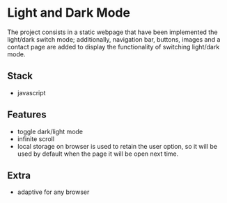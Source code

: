 # Light and Dark Mode
The project consists in a static webpage that have been implemented the light/dark switch mode; additionally, navigation bar, buttons, images and a contact page are added to display the functionality of switching light/dark mode.

## Stack
 - javascript 

## Features
- toggle dark/light mode
- infinite scroll
- local storage on browser is used to retain the user option, so it will be used by default when the page it will be open next time. 

## Extra
 - adaptive for any browser
